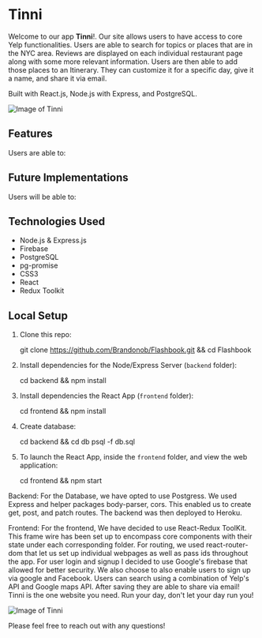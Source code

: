 # Tinni

Welcome to our app **Tinni**!. Our site allows users to have access to core Yelp functionalities. Users are able to search for topics or places that are in the NYC area. Reviews are displayed on each individual restaurant page along with some more relevant information. Users are then able to add those places to an Itinerary. They can customize it for a specific day, give it a name, and share it via email. 

Built with React.js, Node.js with Express, and PostgreSQL.

![Image of Tinni](https://i.ibb.co/tHbvZ72/Screen-Shot-2020-09-28-at-6-14-20-PM.png)

## Features

Users are able to:

## Future Implementations

Users will be able to:

## Technologies Used

* Node.js & Express.js
* Firebase
* PostgreSQL
* pg-promise
* CSS3
* React
* Redux Toolkit

## Local Setup

1. Clone this repo:

    git clone https://github.com/Brandonob/Flashbook.git && cd Flashbook

2. Install dependencies for the Node/Express Server (`backend` folder):

    cd backend && npm install
    
3. Install dependencies the React App (`frontend` folder):

    cd frontend && npm install

4. Create database:

    cd backend && cd db
    psql -f db.sql
    
5. To launch the React App, inside the `frontend` folder, and view the web application:

    cd frontend && npm start

Backend: For the Database, we have opted to use Postgress. We used Express and helper packages body-parser, cors. This enabled us to create get, post, and patch routes. The backend was then deployed to Heroku.



Frontend: For the frontend, We have decided to use React-Redux ToolKit. This frame wire has been set up to encompass core components with their state under each corresponding folder. For routing, we used react-router-dom that let us set up individual webpages as well as pass ids throughout the app. For user login and signup I decided to use Google's firebase that allowed for better security. We also choose to also enable users to sign up via google and Facebook. Users can search using a combination of Yelp's API and Google maps API. After saving they are able to share via email! Tinni is the one website you need. Run your day, don't let your day run you!

![Image of Tinni](https://i.ibb.co/jz7zztW/Screen-Shot-2020-09-28-at-6-24-09-PM.png)



Please feel free to reach out with any questions!
